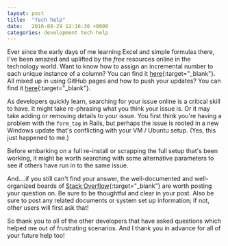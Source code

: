 ```yaml
---
layout: post
title:  "Tech help"
date:   2016-08-29 12:16:36 +0000
categories: development tech help
---
```

Ever since the early days of me learning Excel and simple formulas there, I've been amazed and uplifted by the *free* resources online in the technology world. Want to know how to assign an incremental number to each unique instance of a column? You can find it [here](http://superuser.com/questions/801207/how-to-assign-a-unique-number-per-group-of-entries-in-a-column){:target="_blank"}. All mixed up in using GitHub pages and how to push your updates?  You can find it [here](http://johnpolacek.com/2016/01/29/keep-gh-pages-and-master-in-sync-with-one-line-of-code-2/){:target="_blank"}.

As developers quickly learn, searching for your issue online is a critical skill to have. It might take re-phrasing what you think your issue is. Or it may take adding or removing details to your issue. You first think you're having a problem with the `form_tag` in Rails, but perhaps the issue is rooted in a new Windows update that's conflicting with your VM / Ubuntu setup. (Yes, this just happened to me.)

Before embarking on a full re-install or scrapping the full setup that's been working, it might be worth searching with some alternative parameters to see if others have run in to the same issue. 

And....if you still can't find your answer, the well-documented and well-organized boards of [Stack Overflow](http://stackoverflow.com/){:target="_blank"} are worth posting your question on. Be sure to be thoughtful and clear in your post. Also be sure to post any related documents or system set up information; if not, other users will first ask that!

So thank you to all of the other developers that have asked questions which helped me out of frustrating scenarios.  And I thank you in advance for all of your future help too!















